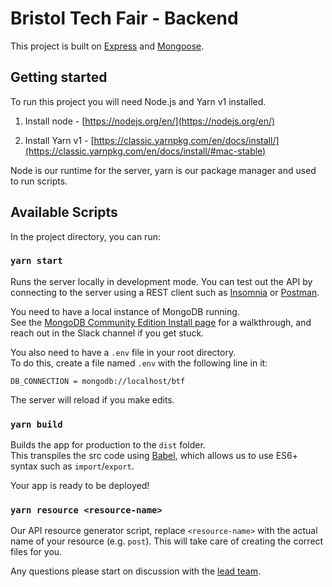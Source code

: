 # Bristol Tech Fair - Backend

This project is built on [Express](http://expressjs.com/) and [Mongoose](https://mongoosejs.com/docs/guide.html).

## Getting started

To run this project you will need Node.js and Yarn v1 installed.

1. Install node - [https://nodejs.org/en/](https://nodejs.org/en/)

2. Install Yarn v1 - [https://classic.yarnpkg.com/en/docs/install/](https://classic.yarnpkg.com/en/docs/install/#mac-stable)

Node is our runtime for the server, yarn is our package manager and used to run scripts.

## Available Scripts

In the project directory, you can run:

### `yarn start`

Runs the server locally in development mode.
You can test out the API by connecting to the server using a REST client such as [Insomnia](https://support.insomnia.rest/article/157-getting-started-with-insomnia) or [Postman](https://learning.postman.com/docs/getting-started/introduction/).

You need to have a local instance of MongoDB running.\
See the [MongoDB Community Edition Install page](https://docs.mongodb.com/manual/administration/install-community/) for a walkthrough, and reach out in the Slack channel if you get stuck.

You also need to have a `.env` file in your root directory.\
To do this, create a file named `.env` with the following line in it:

```
DB_CONNECTION = mongodb://localhost/btf
```

The server will reload if you make edits.

### `yarn build`

Builds the app for production to the `dist` folder.\
This transpiles the src code using [Babel](https://babeljs.io/docs/en/), which allows us to use ES6+ syntax such as `import`/`export`.

Your app is ready to be deployed!

### `yarn resource <resource-name>`

Our API resource generator script, replace `<resource-name>` with the actual name of your resource (e.g. `post`). This will take care of creating the correct files for you.

Any questions please start on discussion with the [lead team](https://github.com/orgs/bristol-tech-fair/teams/lead-team).
